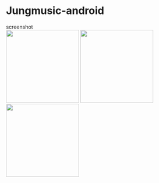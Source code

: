 # Jungmusic-android

screenshot
<br>
<img src='https://github.com/iveinvalue/Jungmusic-android/blob/master/resource/1.png' width='200px'/>
<img src='https://github.com/iveinvalue/Jungmusic-android/blob/master/resource/2.png' width='200px'/>
<img src='https://github.com/iveinvalue/Jungmusic-android/blob/master/resource/3.png' width='200px'/>
